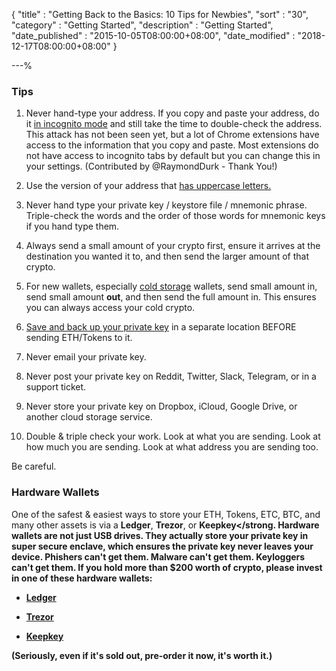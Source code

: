 {
"title" : "Getting Back to the Basics: 10 Tips for Newbies",
"sort" : "30",
"category" : "Getting Started",
"description" : "Getting Started",
"date_published" : "2015-10-05T08:00:00+08:00",
"date_modified"  : "2018-12-17T08:00:00+08:00"
}

---%

### Tips

1. Never hand-type your address. If you copy and paste your address, do it [in incognito mode](https://www.wikihow.com/Activate-Incognito-Mode) and still take the time to double-check the address. This attack has not been seen yet, but a lot of Chrome extensions have access to the information that you copy and paste. Most extensions do not have access to incognito tabs by default but you can change this in your settings. (Contributed by @RaymondDurk - Thank You!)

2. Use the version of your address that [has uppercase letters.](https://support.mycrypto.com/addresses/my-ethereum-address-has-uppercase-and-lowercase-letters.html)

3. Never hand type your private key / keystore file / mnemonic phrase. Triple-check the words and the order of those words for mnemonic keys if you hand type them.

4. Always send a small amount of your crypto first, ensure it arrives at the destination you wanted it to, and then send the larger amount of that crypto.

5. For new wallets, especially [cold storage](https://support.mycrypto.com/offline/ethereum-cold-storage-with-mycrypto.html) wallets, send small amount in, send small amount **out**, and then send the full amount in. This ensures you can always access your cold crypto.

6. [Save and back up your private key](https://support.mycrypto.com/getting-started/backing-up-your-new-wallet.html) in a separate location BEFORE sending ETH/Tokens to it.

7. Never email your private key.

8. Never post your private key on Reddit, Twitter, Slack, Telegram, or in a support ticket.

9. Never store your private key on Dropbox, iCloud, Google Drive, or another cloud storage service.

10. Double & triple check your work. Look at what you are sending. Look at how much you are sending. Look at what address you are sending too.

Be careful.

### Hardware Wallets

One of the safest &amp; easiest ways to store your ETH, Tokens, ETC, BTC, and many other assets is via a <strong>Ledger</strong>, <strong>Trezor</strong>, or <strong>Keepkey</strong. Hardware wallets are <strong>not</strong> just USB drives. They actually store your private key in super secure enclave, which ensures the private key **never** leaves your device. Phishers can't get them. Malware can't get them. Keyloggers can't get them. If you hold more than $200 worth of crypto, please invest in one of these hardware wallets: 

- [Ledger](https://www.ledgerwallet.com/r/1985?path=/products/)

- [Trezor](https://shop.trezor.io/?offer_id=10&aff_id=1735)

- [Keepkey](http://keepkey.go2cloud.org/aff_c?offer_id=1&aff_id=4086)

(Seriously, even if it's sold out, pre-order it now, it's worth it.)
